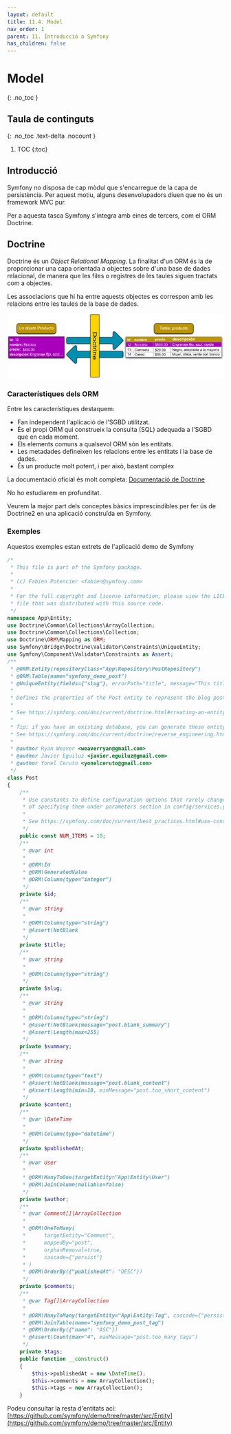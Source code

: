 ```yaml
---
layout: default
title: 11.4. Model
nav_order: 1
parent: 11. Introducció a Symfony
has_children: false
---
```

# Model
{: .no_toc }


## Taula de continguts
{: .no_toc .text-delta  .nocount }

1. TOC
{:toc}
## Introducció ##

Symfony no disposa de cap mòdul que s'encarregue de la capa de persistència. Per aquest motiu, alguns desenvolupadors diuen que no és un framework MVC pur.

Per a aquesta tasca Symfony s'integra amb eines de tercers, com el ORM Doctrine.

## Doctrine ##
Doctrine és un *Object Relational Mapping*. La finalitat d'un ORM és la de proporcionar una capa orientada a objectes sobre d'una base de dades relacional, de manera que les files o registres de les taules siguen tractats com a objectes.

Les associacions que hi ha entre aquests objectes es correspon amb les relacions entre les taules de la base de dades.

![Doctrine](images/doctrine.png)

### Característiques dels ORM ###

Entre les característiques destaquem:
 * Fan independent l'aplicació de l'SGBD utilitzat.
 * És el propi ORM qui construeix la consulta (SQL) adequada a l'SGBD que en cada moment.
 * Els elements comuns a qualsevol ORM són les entitats.
 * Les metadades defineixen les relacions entre les entitats i la base de dades.
 * És un producte molt potent, i per això, bastant complex

La documentació oficial és molt completa:
[Documentació de Doctrine](https://www.doctrine-project.org/projects/doctrine-orm/en/latest/index.html)

No ho estudiarem en profunditat.

Veurem la major part dels conceptes bàsics imprescindibles per fer ús de Doctrine2 en una
aplicació construïda en Symfony.

### Exemples ###
Aquestos exemples estan extrets de l'aplicació demo de Symfony

```php
/*
 * This file is part of the Symfony package.
 *
 * (c) Fabien Potencier <fabien@symfony.com>
 *
 * For the full copyright and license information, please view the LICENSE
 * file that was distributed with this source code.
 */
namespace App\Entity;
use Doctrine\Common\Collections\ArrayCollection;
use Doctrine\Common\Collections\Collection;
use Doctrine\ORM\Mapping as ORM;
use Symfony\Bridge\Doctrine\Validator\Constraints\UniqueEntity;
use Symfony\Component\Validator\Constraints as Assert;
/**
 * @ORM\Entity(repositoryClass="App\Repository\PostRepository")
 * @ORM\Table(name="symfony_demo_post")
 * @UniqueEntity(fields={"slug"}, errorPath="title", message="This title was already used in another blog post, but they must be unique.")
 *
 * Defines the properties of the Post entity to represent the blog posts.
 *
 * See https://symfony.com/doc/current/doctrine.html#creating-an-entity-class
 *
 * Tip: if you have an existing database, you can generate these entity class automatically.
 * See https://symfony.com/doc/current/doctrine/reverse_engineering.html
 *
 * @author Ryan Weaver <weaverryan@gmail.com>
 * @author Javier Eguiluz <javier.eguiluz@gmail.com>
 * @author Yonel Ceruto <yonelceruto@gmail.com>
 */
class Post
{
    /**
     * Use constants to define configuration options that rarely change instead
     * of specifying them under parameters section in config/services.yaml file.
     *
     * See https://symfony.com/doc/current/best_practices.html#use-constants-to-define-options-that-rarely-change
     */
    public const NUM_ITEMS = 10;
    /**
     * @var int
     *
     * @ORM\Id
     * @ORM\GeneratedValue
     * @ORM\Column(type="integer")
     */
    private $id;
    /**
     * @var string
     *
     * @ORM\Column(type="string")
     * @Assert\NotBlank
     */
    private $title;
    /**
     * @var string
     *
     * @ORM\Column(type="string")
     */
    private $slug;
    /**
     * @var string
     *
     * @ORM\Column(type="string")
     * @Assert\NotBlank(message="post.blank_summary")
     * @Assert\Length(max=255)
     */
    private $summary;
    /**
     * @var string
     *
     * @ORM\Column(type="text")
     * @Assert\NotBlank(message="post.blank_content")
     * @Assert\Length(min=10, minMessage="post.too_short_content")
     */
    private $content;
    /**
     * @var \DateTime
     *
     * @ORM\Column(type="datetime")
     */
    private $publishedAt;
    /**
     * @var User
     *
     * @ORM\ManyToOne(targetEntity="App\Entity\User")
     * @ORM\JoinColumn(nullable=false)
     */
    private $author;
    /**
     * @var Comment[]|ArrayCollection
     *
     * @ORM\OneToMany(
     *      targetEntity="Comment",
     *      mappedBy="post",
     *      orphanRemoval=true,
     *      cascade={"persist"}
     * )
     * @ORM\OrderBy({"publishedAt": "DESC"})
     */
    private $comments;
    /**
     * @var Tag[]|ArrayCollection
     *
     * @ORM\ManyToMany(targetEntity="App\Entity\Tag", cascade={"persist"})
     * @ORM\JoinTable(name="symfony_demo_post_tag")
     * @ORM\OrderBy({"name": "ASC"})
     * @Assert\Count(max="4", maxMessage="post.too_many_tags")
     */
    private $tags;
    public function __construct()
    {
        $this->publishedAt = new \DateTime();
        $this->comments = new ArrayCollection();
        $this->tags = new ArrayCollection();
    }
```

Podeu consultar la resta d'entitats ací: 
[https://github.com/symfony/demo/tree/master/src/Entity](https://github.com/symfony/demo/tree/master/src/Entity)




